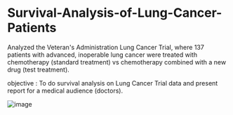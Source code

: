 # Survival-Analysis-of-Lung-Cancer-Patients

Analyzed the Veteran's Administration Lung Cancer Trial, where 137 patients with advanced, inoperable lung cancer were treated with chemotherapy (standard treatment) vs chemotherapy combined with a new drug (test treatment).

objective : To do survival analysis on Lung Cancer Trial data and present report for a medical audience (doctors). 

![image](https://user-images.githubusercontent.com/54513205/106189955-f3d83480-6176-11eb-8a88-d33b1f1d4020.png)





